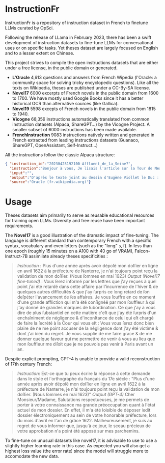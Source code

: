 # InstructionFr
InstructionFr is a repository of instruction dataset in French to finetune LLMs curated by OpSci.

Following the release of LLama in February 2023, there has been a swift development of instruction datasets to fine-tune LLMs for conversational uses or on specific tasks. Yet theses dataset are largely focused on English and to a lesser extent on Chinese. 

This project strives to compile the open instructions datasets that are either under a free license, in the public domain or generated.
* **L'Oracle** 4,613 questions and answers from French Wipedia (l'Oracle: a community space for solving tricky encyclopedic questions). Like all the texts on Wikipedia, theses are published under a CC-By-SA license.
* **Novel17** 6000 excerpts of French novels in the public domain from 1600 to 1700. We have mostly used Google Books since it has a better historical OCR than alternative sources (like Gallica).
* **Novel19** 5598 excepts of French novels in the public domain from 1815 to 1940.
* **Vicogne** 68,359 instructions automatically translated from common instruction datasets (Alpaca, ShareGPT…) by the Vicogne Project. A smaller subset of 6000 instructions has been made available.
* **FrenchInstruction** 9083 instructions natively written and generated in French extracted from leading instructions datasets (Guanaco, ShareGPT, OpenAssistant, Self-Instruct…)

All the instructions follow the classic Alpaca structure:

```json
{ "instruction_id":"20230423192100-Affluent_de_la_Seine?",
  "instruction":"Bonjour à vous, Je lisais l'article sur la Tour de Nesle et ai cliqué sur la première carte de l'article [[2]]. Juste à côté de la Tour, il y a un pont qui enjambe... qui enjambe quoi? J'ai regardé d'autres cartes et n'ai pas trouvé la réponse. La phrase sur une sorte de butte inondée par le fleuve en hiver ne m'aide pas. Si c'est une rivière, quelle rue actuelle la recouvre aujourd'hui? Formule cordiale,",
  "input":"",
  "output":"D'après le texte joint au dessin d'Eugène Viollet le Duc : « La vue perspective de cette tour (fig. 61), prise en dehors de la porte de Nesle, en fait comprendre la valeur comme poste d'observation sur le fleuve. De là des signaux pouvaient être transmis au Louvre , et vice versa, sur tout le front occidental des remparts de la rive gauche et au palais de la Cité. En amont de Paris, deux autres tours à peu près semblables à celle-ci barraient la rivière: l'une, dite tour Barbeau, formait tête du rempart sur la rive droite; l'autre, dite la Tournelle, avait la même destination sur la rive gauche. Ces deux ouvrages, qui se trouvaient au droit du milieu de l'île Saint-Louis, se reliaient avec deux autres tours élevées sur les berges de cette île, coupée alors par un fossé que remplissait la Seine ... » Ce serait donc la Seine elle-même.",
  "source":"Oracle (fr.wikipedia.org)"}
```


# Usage
Theses datasets aim primarily to serve as reusable educational resources for training open LLMs. Diversity and free reuse have been important requirements.

The **Novel17** is a good illustration of the dramatic impact of fine-tuning. The language is different standard than contemporary French with a specific syntax, vocabulary and even letters (such as the "long" s, ſ). In less than one epoch (roughly 15 minutes on a A100 with 40 go of VRAM), Falcon-Instruct-7B assimilate already theses specificities :

> *Instruction* : Plus d'une année après avoir dépoſé mon doſſier en ligne en avril 1622 à la préfecture de Nanterre, je n'ai toujours point reçu la validation de mon doſſier. (Nous ſommes en mai 1623)
> *Output (Novel17 fine-tuned)* : Vous ſerez informé par les lettres que j'ay reçues à quel point j'ai été retardé dans cette affaire par l'incurrence de l'hiver & de quelques autres difficultés & que j'ay ſurpris ce long retard de ſon deſpéter l'avancement de ſes affaires. Je vous ſouffre en ce moment d'une grande affliction qui m'a été conſignéë par mon ſouffleur à qui j'ay donné de grandes marques de ſubordination. Ce que j'ay à vous dire de plus ſubstantiel en cette matière c'eſt que j'ay été ſurpris d'un enchaîniment de négligence & d'inconſtance de celui qui eſt chargé de faire la ſecrété à la Cour qui vous eſt : Vous vous ſerez donc bien plaire de ne me point accuser de la négligence dont j'ay été victime & dont j'ai bien du regret. Je vous supplie de me faire grace & de me donner quelque faveur qui me permettre de venir à vous au lieu que mon ſouffleur me diſoit que je ne pouvois pas venir à Paris avant un an. 

Despite explicit prompting, GPT-4 is unable to provide a valid reconstruction of 17th century French:
>*Instruction*: Est-ce que tu peux écrire la réponse à cette demande dans le style et l'orthographe du français du 17e siècle : "Plus d'une année après avoir dépoſé mon doſſier en ligne en avril 1622 à la préfecture de Nanterre, je n'ai toujours point reçu la validation de mon doſſier. (Nous ſommes en mai 1623)"
>*Output (GPT-4)* Cher Monsieur/Madame, Salutations respectueuses, je me permets de porter à votre connaissance ma grande préoccupation quant à l'état actuel de mon dossier. En effet, il m'a été loisible de déposer ledit dossier électroniquement au sein de votre honorable préfecture, lors du mois d'avril en l'an de grâce 1622. Malheureusement, je suis au regret de vous informer que, jusqu'à ce jour, le sceau précieux de votre approbation n'a point été apposé sur mes parchemins.

To fine-tune on unusual datasets like novel17, it is advisable to use to use a slightly higher learning rate in this case. As expected you will also get a highest loss value (the error rate) since the model will struggle more to accomodate the new data.
